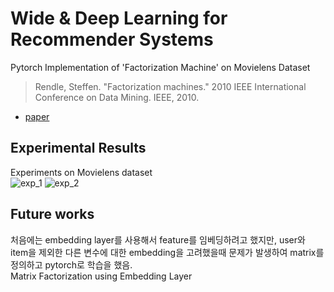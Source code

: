 # Wide & Deep Learning for Recommender Systems
Pytorch Implementation of 'Factorization Machine' on Movielens Dataset   
> Rendle, Steffen. "Factorization machines." 2010 IEEE International Conference on Data Mining. IEEE, 2010.


* [paper](https://ieeexplore.ieee.org/document/5694074)

## Experimental Results
Experiments on Movielens dataset  
![exp_1](./img/exp_1.PNG)
![exp_2](./img/exp_2.PNG)

## Future works
처음에는 embedding layer를 사용해서 feature를 임베딩하려고 했지만, user와 item을 제외한 다른 변수에 대한 embedding을 고려했을때 문제가 발생하여 matrix를 정의하고 pytorch로 학습을 했음.  
Matrix Factorization using Embedding Layer